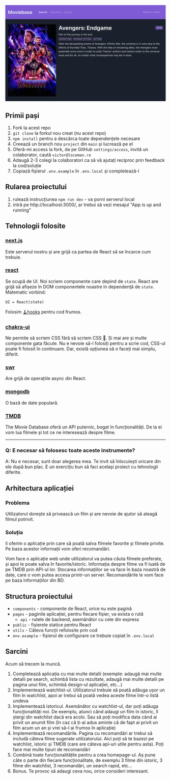 ![movie.png](./docs/movie.png)

## Primii pași

1. Fork la acest repo
2. `git clone` la forkul nou creat (nu acest repo)
3. `npm install` pentru a descărca toate dependențele necesare
4. Creează un branch nou `project` din `main` și lucrează pe el
5. Oferă-mi access la fork, de pe GitHub `settings/access`, invită un colaborator, caută
   `victor@locoman.ro`
6. Adaugă 2-3 colegi la colaboratori ca să vă ajutați reciproc prin feedback la cod/soluție
7. Copiază fișierul `.env.example` în `.env.local` și completează-l

## Rularea proiectului

1. rulează instrucțiunea `npm run dev` - va porni serverul local
2. intră pe http://localhost:3000/, ar trebui să vezi mesajul "App is up and running"

## Tehnologii folosite

### [next.js](https://nextjs.org/docs/getting-started)

Este serverul nostru și are grijă ca partea de React să se încarce cum trebuie.

### [react](https://reactjs.org/docs/hello-world.html)

Se ocupă de UI. Noi scriem componente care depind de `state`. React are grijă să afișeze în DOM
componentele noastre în dependență de `state`. Matematic vorbind:

```
UI = React(state)
```

Folosim [🪝hooks](https://reactjs.org/docs/hooks-intro.html) pentru cod frumos.

### [chakra-ui](https://chakra-ui.com/docs/principles)

Ne permite să scriem CSS fără să scriem CSS 🤩. Și mai are și multe componente gata făcute. Nu e
nevoie să-l folosiți pentru a scrie cod, CSS-ul poate fi folosit în continuare. Dar, există opțiunea
să o faceți mai simplu, diferit.

### [swr](https://swr.vercel.app/)

Are grijă de operațiile async din React.

### [mongodb](https://docs.mongodb.com/drivers/node/usage-examples)

O bază de date populară.

### [TMDB](https://developers.themoviedb.org/3/search/search-movies)

The Movie Database oferă un API puternic, bogat în funcționalități. De la ei vom lua filmele și tot
ce ne interesează despre filme.

---

### Q: E necesar să folosesc toate aceste instrumente?

A: Nu e necesar, sunt doar alegerea mea. Te invit să înlocuiești oricare din ele după bun plac. E un
exercițiu bun să faci același proiect cu tehnologii diferite.

## Arhitectura aplicației

### Problema

Utilizatorul dorește să privească un film și are nevoie de ajutor să aleagă filmul potrivit.

### Soluția

Ii oferim o aplicație prin care să poată salva filmele favorite și filmele privite. Pe baza acestor
informații vom oferi recomandări.

Vom face o aplicație web unde utilizatorul va putea căuta filmele preferate, și apoi le poate salva
în favorite/istoric. Informația despre filme va fi luată de pe TMDB prin API-ul lor. Stocarea
informațiilor se va face în baza noastră de date, care o vom putea accesa printr-un server.
Recomandările le vom face pe baza informațiilor din BD.

## Structura proiectului

- `components` - componente de React, orice nu este pagină
- `pages` - paginile aplicației, pentru fiecare fișier, va exista o rută
  - `api` - rutele de backend, asemănător cu cele din express
- `public` - fișierele statice pentru React
- `utils` - Câteva funcții refolosite prin cod
- `env.example` - fișierul de configurare ce trebuie copiat în `.env.local`

## Sarcini

Acum să trecem la muncă.

1. Completează aplicația cu mai multe detalii (exemple: adaugă mai multe detalii pe search, schimbă lista cu rezultate, adaugă mai multe detalii pe pagina unui film, schimbă design-ul aplicației, etc...)
2. Implementează watchlist-ul. Utilizatorul trebuie să poată adăuga ușor un film în watchlist, apoi ar trebui să poată vedea aceste filme într-o listă undeva
3. Implementează istoricul. Asemănător cu watchlist-ul, dar poți adăuga funcționalități noi. De exemplu, atunci când adaugi un film în istoric, îl ștergi din watchlist dacă era acolo. Sau să poți modifica data când ai privit un anumit film (în caz că ți-ai adus aminte că de fapt ai privit un film acum un an și vrei să-l ai frumos în aplicație)
4. Implementează recomandările. Pagina cu recomandări ar trebui să includă câteva filme sugerate utilizatorului. Aici poți să te bazezi pe watchlist, istoric și TMDB (care are câteva api-uri utile pentru asta). Poți face mai multe tipuri de recomandări
5. Combină toate funcționalitățile pentru a crea homepage-ul. Aș pune câte o parte din fiecare funcționalitate, de exemplu 3 filme din istoric, 3 filme din watchlist, 3 recomandări, un search rapid, etc...
6. Bonus. Te provoc să adaugi ceva nou, orice consideri interesant.
